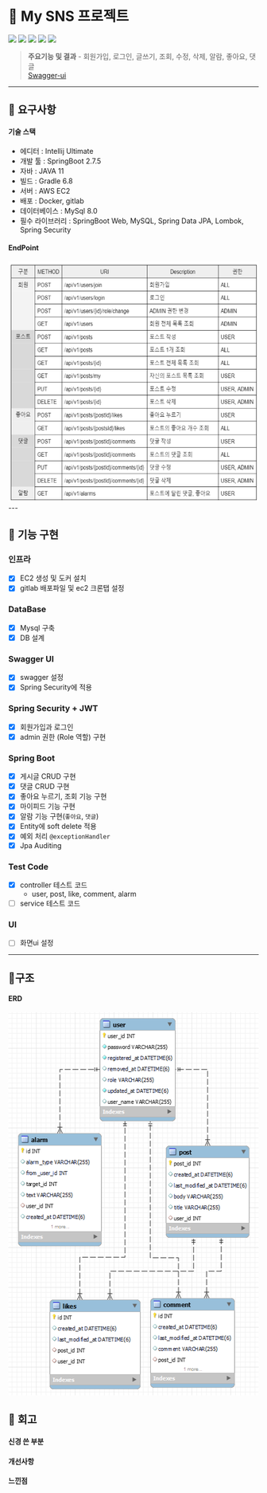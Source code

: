 # 📧 My SNS 프로젝트 
<img src="https://img.shields.io/badge/mysql-4479A1?style=for-the-badge&logo=mysql&logoColor=white">
<img src="https://img.shields.io/badge/springboot-6DB33F?style=for-the-badge&logo=springboot&logoColor=white">
<img src="https://img.shields.io/badge/springsecurity-6DB33F?style=for-the-badge&logo=springsecurity&logoColor=white">
<img src="https://img.shields.io/badge/AmazonEC2-FF9900?style=for-the-badge&logo=Amazon EC2&logoColor=white">
<img src="https://img.shields.io/badge/docker-2496ED?style=for-the-badge&logo=docker&logoColor=white">

> **주요기능 및 결과** 
    - 회원가입, 로그인, 글쓰기, 조회, 수정, 삭제, 알람, 좋아요, 댓글  
    [Swagger-ui](http://ec2-3-38-172-197.ap-northeast-2.compute.amazonaws.com:8080/swagger-ui/#/)
---

## 🥇 요구사항
#### 기술 스택
- 에디터 : Intellij Ultimate
- 개발 툴 : SpringBoot 2.7.5
- 자바 : JAVA 11
- 빌드 : Gradle 6.8
- 서버 : AWS EC2
- 배포 : Docker, gitlab
- 데이터베이스 : MySql 8.0
- 필수 라이브러리 : SpringBoot Web, MySQL, Spring Data JPA, Lombok, Spring Security

#### EndPoint
<img src="src/main/resources/images/endpoint.png" width="600" height="483"/>
---

## 🥈 기능 구현
### 인프라
- [x] EC2 생성 및 도커 설치
- [x] gitlab 배포파일 및 ec2 크론탭 설정

### DataBase
- [x] Mysql 구축
- [x] DB 설계

### Swagger UI 
- [x] swagger 설정
- [x] Spring Security에 적용

### Spring Security + JWT 
- [x] 회원가입과 로그인
- [x] admin 권한 (Role 역할) 구현

### Spring Boot
- [x] 게시글 CRUD 구현
- [x] 댓글 CRUD 구현
- [x] 좋아요 누르기, 조회 기능 구현
- [x] 마이피드 기능 구현
- [x] 알람 기능 구현(`좋아요`, `댓글`)
- [x] Entity에 soft delete 적용
- [x] 예외 처리 `@exceptionHandler`
- [x] Jpa Auditing

### Test Code
- [x] controller 테스트 코드
    - user, post, like, comment, alarm
- [ ] service 테스트 코드 

### UI
- [ ] 화면ui 설정
---


## 🥉구조 
#### ERD
<img src="src/main/resources/images/erd_1.png" width="515" height="769"/>


## 💬 회고
#### 신경 쓴 부분
#### 개선사항
#### 느낀점
